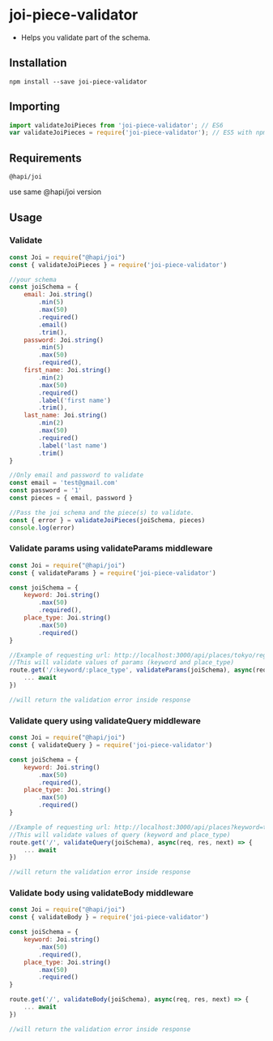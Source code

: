 # joi-piece-validator

- Helps you validate part of the schema.

## Installation

```shell
npm install --save joi-piece-validator
```

## Importing

```js
import validateJoiPieces from 'joi-piece-validator'; // ES6
var validateJoiPieces = require('joi-piece-validator'); // ES5 with npm
```

## Requirements
```@hapi/joi```

use same @hapi/joi version

## Usage

### Validate

```js
const Joi = require("@hapi/joi")
const { validateJoiPieces } = require('joi-piece-validator')

//your schema
const joiSchema = {
    email: Joi.string()
        .min(5)
        .max(50)
        .required()
        .email()
        .trim(),
    password: Joi.string()
        .min(5)
        .max(50)
        .required(),
    first_name: Joi.string()
        .min(2)
        .max(50)
        .required()
        .label('first name')
        .trim(),
    last_name: Joi.string()
        .min(2)
        .max(50)
        .required()
        .label('last name')
        .trim()
}

//Only email and password to validate
const email = 'test@gmail.com'
const password = '1'
const pieces = { email, password }

//Pass the joi schema and the piece(s) to validate.
const { error } = validateJoiPieces(joiSchema, pieces)
console.log(error)
```

### Validate params using validateParams middleware

```js
const Joi = require("@hapi/joi")
const { validateParams } = require('joi-piece-validator')

const joiSchema = {
    keyword: Joi.string()
        .max(50)
        .required(),
    place_type: Joi.string()
        .max(50)
        .required()
}

//Example of requesting url: http://localhost:3000/api/places/tokyo/region
//This will validate values of params (keyword and place_type)
route.get('/:keyword/:place_type', validateParams(joiSchema), async(req, res, next) => {
    ... await
})

//will return the validation error inside response
```

### Validate query using validateQuery middleware

```js
const Joi = require("@hapi/joi")
const { validateQuery } = require('joi-piece-validator')

const joiSchema = {
    keyword: Joi.string()
        .max(50)
        .required(),
    place_type: Joi.string()
        .max(50)
        .required()
}

//Example of requesting url: http://localhost:3000/api/places?keyword=tokyo&place_type=region
//This will validate values of query (keyword and place_type)
route.get('/', validateQuery(joiSchema), async(req, res, next) => {
    ... await
})

//will return the validation error inside response
```

### Validate body using validateBody middleware

```js
const Joi = require("@hapi/joi")
const { validateBody } = require('joi-piece-validator')

const joiSchema = {
    keyword: Joi.string()
        .max(50)
        .required(),
    place_type: Joi.string()
        .max(50)
        .required()
}

route.get('/', validateBody(joiSchema), async(req, res, next) => {
    ... await
})

//will return the validation error inside response
```
